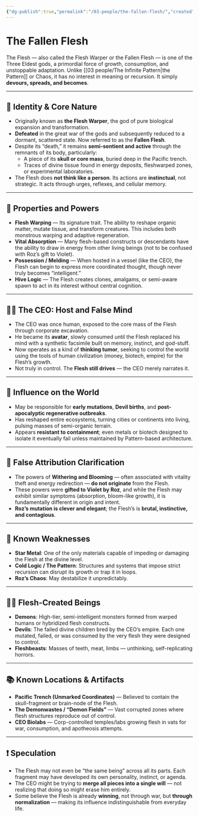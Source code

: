 ```yaml
---
{"dg-publish":true,"permalink":"/03-people/the-fallen-flesh/","created":"2025-10-25T17:55:11.849-05:00","updated":"2025-10-25T21:06:55.825-05:00"}
---
```



# The Fallen Flesh

The Flesh — also called the Flesh Warper or the Fallen Flesh — is one of the Three Eldest gods, a primordial force of growth, consumption, and unstoppable adaptation. Unlike [[03 people/The Infinite Pattern\|the Pattern]] or Chaos, it has no interest in meaning or recursion. It simply **devours, spreads, and becomes**.

---

## 🧠 Identity & Core Nature

- Originally known as **the Flesh Warper**, the god of pure biological expansion and transformation.
- **Defeated** in the great war of the gods and subsequently reduced to a dormant, scattered state. Now referred to as the **Fallen Flesh**.
- Despite its “death,” it remains **semi-sentient and active** through the remnants of its body, particularly:
  - A piece of its **skull or core mass**, buried deep in the Pacific trench.
  - Traces of divine tissue found in energy deposits, fleshwarped zones, or experimental laboratories.
- The Flesh does **not think like a person**. Its actions are **instinctual**, not strategic. It acts through urges, reflexes, and cellular memory.

---

## 🧬 Properties and Powers

- **Flesh Warping** — Its signature trait. The ability to reshape organic matter, mutate tissue, and transform creatures. This includes both monstrous warping and adaptive regeneration.
- **Vital Absorption** — Many flesh-based constructs or descendants have the ability to draw in energy from other living beings (not to be confused with Roz’s gift to Violet).
- **Possession / Melding** — When hosted in a vessel (like the CEO), the Flesh can begin to express more coordinated thought, though never truly becomes “intelligent.”
- **Hive Logic** — The Flesh creates clones, amalgams, or semi-aware spawn to act in its interest without central cognition.

---

## 🧎‍♂️ The CEO: Host and False Mind

- The CEO was once human, exposed to the core mass of the Flesh through corporate excavation.
- He became its **avatar**, slowly consumed until the Flesh replaced his mind with a synthetic facsimile built on memory, instinct, and god-stuff.
- Now operates as a kind of **thinking tumor**, seeking to control the world using the tools of human civilization (money, biotech, empire) for the Flesh’s growth.
- Not truly in control. The **Flesh still drives** — the CEO merely narrates it.

---

## 🧬 Influence on the World

- May be responsible for **early mutations**, **Devil births**, and **post-apocalyptic regenerative outbreaks**.
- Has reshaped entire ecosystems, turning cities or continents into living, pulsing masses of semi-organic terrain.
- Appears **resistant to containment**; even metals or biotech designed to isolate it eventually fail unless maintained by Pattern-based architecture.

---

## 📛 False Attribution Clarification

- The powers of **Withering and Blooming** — often associated with vitality theft and energy redirection — **do not originate** from the Flesh.
- These powers were **gifted to Violet by Roz**, and while the Flesh may exhibit similar symptoms (absorption, bloom-like growth), it is fundamentally different in origin and intent.
- **Roz’s mutation is clever and elegant**; the Flesh’s is **brutal, instinctive, and contagious**.

---

## 🦴 Known Weaknesses

- **Star Metal**: One of the only materials capable of impeding or damaging the Flesh at the divine level.
- **Cold Logic / The Pattern**: Structures and systems that impose strict recursion can disrupt its growth or trap it in loops.
- **Roz’s Chaos**: May destabilize it unpredictably.

---

## 🧟‍♂️ Flesh-Created Beings

- **Demons**: High-tier, semi-intelligent monsters formed from warped humans or hybridized flesh constructs.
- **Devils**: The failed divine children bred by the CEO’s empire. Each one mutated, failed, or was consumed by the very flesh they were designed to control.
- **Fleshbeasts**: Masses of teeth, meat, limbs — unthinking, self-replicating horrors.

---

## 📚 Known Locations & Artifacts

- **Pacific Trench (Unmarked Coordinates)** — Believed to contain the skull-fragment or brain-node of the Flesh.
- **The Demonwastes / “Demon Fields”** — Vast corrupted zones where flesh structures reproduce out of control.
- **CEO Biolabs** — Corp-controlled temples/labs growing flesh in vats for war, consumption, and apotheosis attempts.

---

## ❗ Speculation

- The Flesh may not even be “the same being” across all its parts. Each fragment may have developed its own personality, instinct, or agenda.
- The CEO might be trying to **merge all pieces into a single will** — not realizing that doing so might erase him entirely.
- Some believe the Flesh is already **winning**, not through war, but **through normalization** — making its influence indistinguishable from everyday life.

